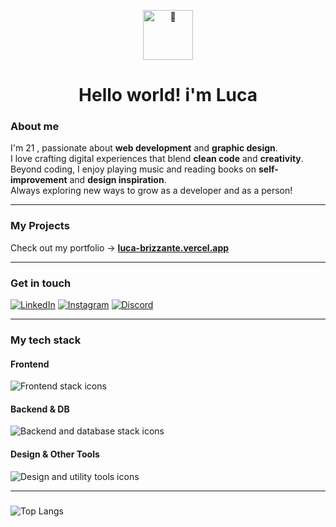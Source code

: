 
<p align="center">
  <img src="https://fonts.gstatic.com/s/e/notoemoji/latest/1f44b_1f3fb/512.gif" alt="👋" width="80" height="80">
  <h1 style="text-align:center"> Hello world! i'm Luca </h1>
</p>

### About me
 I'm 21 , passionate about **web development** and **graphic design**.  
I love crafting digital experiences that blend **clean code** and **creativity**.  
Beyond coding, I enjoy playing music and reading books on **self-improvement** and **design inspiration**.  
Always exploring new ways to grow as a developer and as a person!

---

### My Projects
Check out my portfolio → [**luca-brizzante.vercel.app**](https://luca-brizzante.vercel.app)

---

### Get in touch
[![LinkedIn](https://img.shields.io/badge/LinkedIn-0A66C2?style=for-the-badge&logo=linkedin&logoColor=white)](https://linkedin.com/in/luca-brizzante-06897a33b)
[![Instagram](https://img.shields.io/badge/Instagram-E4405F?style=for-the-badge&logo=instagram&logoColor=white)](https://instagram.com/brizza.__)
[![Discord](https://img.shields.io/badge/Discord-5865F2?style=for-the-badge&logo=discord&logoColor=white)](https://discord.gg/.brizza)

---

### My tech stack

#### Frontend
<img src="https://skillicons.dev/icons?i=html,css,js,ts,react,nextjs,tailwind,bootstrap" alt="Frontend stack icons" />

#### Backend & DB
<img src="https://skillicons.dev/icons?i=nodejs,express,spring,mysql,postgres" alt="Backend and database stack icons" />

#### Design & Other Tools
<img src="https://skillicons.dev/icons?i=git,linux,figma,postman,ps,ai" alt="Design and utility tools icons" />

---


### 
![Top Langs](https://github-readme-stats.vercel.app/api/top-langs/?username=brizzaa&layout=compact&theme=dark)




